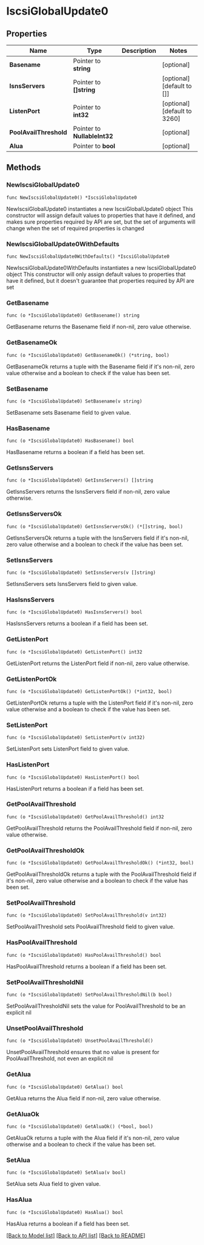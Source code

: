 # IscsiGlobalUpdate0

## Properties

Name | Type | Description | Notes
------------ | ------------- | ------------- | -------------
**Basename** | Pointer to **string** |  | [optional] 
**IsnsServers** | Pointer to **[]string** |  | [optional] [default to []]
**ListenPort** | Pointer to **int32** |  | [optional] [default to 3260]
**PoolAvailThreshold** | Pointer to **NullableInt32** |  | [optional] 
**Alua** | Pointer to **bool** |  | [optional] 

## Methods

### NewIscsiGlobalUpdate0

`func NewIscsiGlobalUpdate0() *IscsiGlobalUpdate0`

NewIscsiGlobalUpdate0 instantiates a new IscsiGlobalUpdate0 object
This constructor will assign default values to properties that have it defined,
and makes sure properties required by API are set, but the set of arguments
will change when the set of required properties is changed

### NewIscsiGlobalUpdate0WithDefaults

`func NewIscsiGlobalUpdate0WithDefaults() *IscsiGlobalUpdate0`

NewIscsiGlobalUpdate0WithDefaults instantiates a new IscsiGlobalUpdate0 object
This constructor will only assign default values to properties that have it defined,
but it doesn't guarantee that properties required by API are set

### GetBasename

`func (o *IscsiGlobalUpdate0) GetBasename() string`

GetBasename returns the Basename field if non-nil, zero value otherwise.

### GetBasenameOk

`func (o *IscsiGlobalUpdate0) GetBasenameOk() (*string, bool)`

GetBasenameOk returns a tuple with the Basename field if it's non-nil, zero value otherwise
and a boolean to check if the value has been set.

### SetBasename

`func (o *IscsiGlobalUpdate0) SetBasename(v string)`

SetBasename sets Basename field to given value.

### HasBasename

`func (o *IscsiGlobalUpdate0) HasBasename() bool`

HasBasename returns a boolean if a field has been set.

### GetIsnsServers

`func (o *IscsiGlobalUpdate0) GetIsnsServers() []string`

GetIsnsServers returns the IsnsServers field if non-nil, zero value otherwise.

### GetIsnsServersOk

`func (o *IscsiGlobalUpdate0) GetIsnsServersOk() (*[]string, bool)`

GetIsnsServersOk returns a tuple with the IsnsServers field if it's non-nil, zero value otherwise
and a boolean to check if the value has been set.

### SetIsnsServers

`func (o *IscsiGlobalUpdate0) SetIsnsServers(v []string)`

SetIsnsServers sets IsnsServers field to given value.

### HasIsnsServers

`func (o *IscsiGlobalUpdate0) HasIsnsServers() bool`

HasIsnsServers returns a boolean if a field has been set.

### GetListenPort

`func (o *IscsiGlobalUpdate0) GetListenPort() int32`

GetListenPort returns the ListenPort field if non-nil, zero value otherwise.

### GetListenPortOk

`func (o *IscsiGlobalUpdate0) GetListenPortOk() (*int32, bool)`

GetListenPortOk returns a tuple with the ListenPort field if it's non-nil, zero value otherwise
and a boolean to check if the value has been set.

### SetListenPort

`func (o *IscsiGlobalUpdate0) SetListenPort(v int32)`

SetListenPort sets ListenPort field to given value.

### HasListenPort

`func (o *IscsiGlobalUpdate0) HasListenPort() bool`

HasListenPort returns a boolean if a field has been set.

### GetPoolAvailThreshold

`func (o *IscsiGlobalUpdate0) GetPoolAvailThreshold() int32`

GetPoolAvailThreshold returns the PoolAvailThreshold field if non-nil, zero value otherwise.

### GetPoolAvailThresholdOk

`func (o *IscsiGlobalUpdate0) GetPoolAvailThresholdOk() (*int32, bool)`

GetPoolAvailThresholdOk returns a tuple with the PoolAvailThreshold field if it's non-nil, zero value otherwise
and a boolean to check if the value has been set.

### SetPoolAvailThreshold

`func (o *IscsiGlobalUpdate0) SetPoolAvailThreshold(v int32)`

SetPoolAvailThreshold sets PoolAvailThreshold field to given value.

### HasPoolAvailThreshold

`func (o *IscsiGlobalUpdate0) HasPoolAvailThreshold() bool`

HasPoolAvailThreshold returns a boolean if a field has been set.

### SetPoolAvailThresholdNil

`func (o *IscsiGlobalUpdate0) SetPoolAvailThresholdNil(b bool)`

 SetPoolAvailThresholdNil sets the value for PoolAvailThreshold to be an explicit nil

### UnsetPoolAvailThreshold
`func (o *IscsiGlobalUpdate0) UnsetPoolAvailThreshold()`

UnsetPoolAvailThreshold ensures that no value is present for PoolAvailThreshold, not even an explicit nil
### GetAlua

`func (o *IscsiGlobalUpdate0) GetAlua() bool`

GetAlua returns the Alua field if non-nil, zero value otherwise.

### GetAluaOk

`func (o *IscsiGlobalUpdate0) GetAluaOk() (*bool, bool)`

GetAluaOk returns a tuple with the Alua field if it's non-nil, zero value otherwise
and a boolean to check if the value has been set.

### SetAlua

`func (o *IscsiGlobalUpdate0) SetAlua(v bool)`

SetAlua sets Alua field to given value.

### HasAlua

`func (o *IscsiGlobalUpdate0) HasAlua() bool`

HasAlua returns a boolean if a field has been set.


[[Back to Model list]](../README.md#documentation-for-models) [[Back to API list]](../README.md#documentation-for-api-endpoints) [[Back to README]](../README.md)


